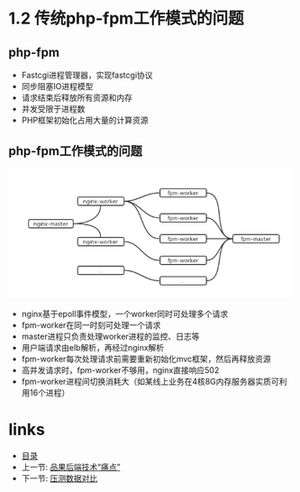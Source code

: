 # 1.2 传统php-fpm工作模式的问题

## php-fpm

- Fastcgi进程管理器，实现fastcgi协议
- 同步阻塞IO进程模型
- 请求结束后释放所有资源和内存
- 并发受限于进程数
- PHP框架初始化占用大量的计算资源

## php-fpm工作模式的问题

![php-fpm工作模式](./images/php-fpm工作模式.png "php-fpm工作模式")

- nginx基于epoll事件模型，一个worker同时可处理多个请求
- fpm-worker在同一时刻可处理一个请求
- master进程只负责处理worker进程的监控、日志等
- 用户端请求由elb解析，再经过nginx解析
- fpm-worker每次处理请求前需要重新初始化mvc框架，然后再释放资源
- 高并发请求时，fpm-worker不够用，nginx直接响应502
- fpm-worker进程间切换消耗大（如某线上业务在4核8G内存服务器实质可利用16个进程）

# links
  * [目录](<preface.md>)
  * 上一节: [品果后端技术“痛点”](<01.1.md>)
  * 下一节: [压测数据对比](<01.3.md>)